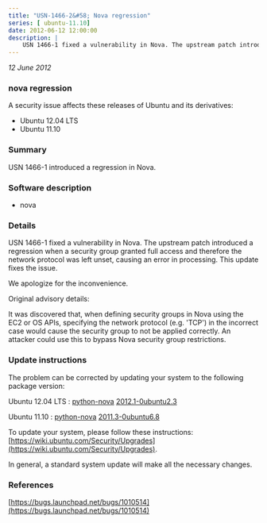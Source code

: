 ```yaml
---
title: "USN-1466-2&#58; Nova regression"
series: [ ubuntu-11.10]
date: 2012-06-12 12:00:00
description: |
    USN 1466-1 fixed a vulnerability in Nova. The upstream patch introduced a regression when a security group granted full access and therefore the network protocol was left unset, causing an error in processing. This update fixes the issue.
--- 
```

 
 

*12 June 2012*

### nova regression

A security issue affects these releases of Ubuntu and its derivatives:

* Ubuntu 12.04 LTS
* Ubuntu 11.10

### Summary

USN 1466-1 introduced a regression in Nova. 

### Software description

* nova 

### Details

USN 1466-1 fixed a vulnerability in Nova. The upstream patch introduced a regression when a security group granted full access and therefore the network protocol was left unset, causing an error in processing. This update fixes the issue.

We apologize for the inconvenience.

Original advisory details:

 It was discovered that, when defining security groups in Nova using the EC2 or OS APIs, specifying the network protocol (e.g. &#39;TCP&#39;) in the incorrect case would cause the security group to not be applied correctly. An attacker could use this to bypass Nova security group restrictions. 

### Update instructions

The problem can be corrected by updating your system to the following package version:

Ubuntu 12.04 LTS
 : [python-nova](https://launchpad.net/ubuntu/+source/nova) <span> [2012.1-0ubuntu2.3](https://launchpad.net/ubuntu/+source/nova/2012.1-0ubuntu2.3) </span> 

Ubuntu 11.10
 : [python-nova](https://launchpad.net/ubuntu/+source/nova) <span> [2011.3-0ubuntu6.8](https://launchpad.net/ubuntu/+source/nova/2011.3-0ubuntu6.8) </span> 

To update your system, please follow these instructions: [https://wiki.ubuntu.com/Security/Upgrades](https://wiki.ubuntu.com/Security/Upgrades).

In general, a standard system update will make all the necessary changes. 

### References

 
 [https://bugs.launchpad.net/bugs/1010514](https://bugs.launchpad.net/bugs/1010514)
 

